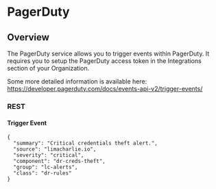 # PagerDuty

## Overview
The PagerDuty service allows you to trigger events within PagerDuty. It requires
you to setup the PagerDuty access token in the Integrations section of your Organization.

Some more detailed information is available here: https://developer.pagerduty.com/docs/events-api-v2/trigger-events/

### REST

#### Trigger Event
```
{
  "summary": "Critical credentials theft alert.",
  "source": "limacharlie.io",
  "severity": "critical",
  "component": "dr-creds-theft",
  "group": "lc-alerts",
  "class": "dr-rules"
}
```
